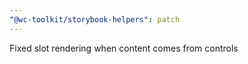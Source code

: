 ```yaml
---
"@wc-toolkit/storybook-helpers": patch
---
```


Fixed slot rendering when content comes from controls
